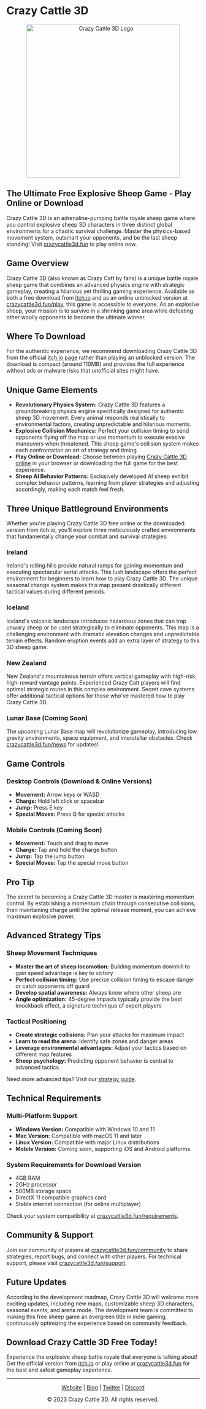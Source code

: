# Crazy Cattle 3D

<p align="center">
  <img src="https://crazycattle3d.fun/assets/images/games/crazy-cattle-3d.webp" alt="Crazy Cattle 3D Logo" width="400"/>
</p>

## The Ultimate Free Explosive Sheep Game - Play Online or Download

Crazy Cattle 3D is an adrenaline-pumping battle royale sheep game where you control explosive sheep 3D characters in three distinct global environments for a chaotic survival challenge. Master the physics-based movement system, outsmart your opponents, and be the last sheep standing! Visit [crazycattle3d.fun](https://crazycattle3d.fun) to play online now.

## Game Overview

Crazy Cattle 3D (also known as Crazy Catt by fans) is a unique battle royale sheep game that combines an advanced physics engine with strategic gameplay, creating a hilarious yet thrilling gaming experience. Available as both a free download from [itch.io](https://www.itch.io/crazycattle3d) and as an online unblocked version at [crazycattle3d.fun/play](https://crazycattle3d.fun/play), this game is accessible to everyone. As an explosive sheep, your mission is to survive in a shrinking game area while defeating other woolly opponents to become the ultimate winner.

## Where To Download

For the authentic experience, we recommend downloading Crazy Cattle 3D from the official [itch.io page](https://www.itch.io/crazycattle3d) rather than playing an unblocked version. The download is compact (around 110MB) and provides the full experience without ads or malware risks that unofficial sites might have.

## Unique Game Elements

- **Revolutionary Physics System:** Crazy Cattle 3D features a groundbreaking physics engine specifically designed for authentic sheep 3D movement. Every animal responds realistically to environmental factors, creating unpredictable and hilarious moments.
- **Explosive Collision Mechanics:** Perfect your collision timing to send opponents flying off the map or use momentum to execute evasive maneuvers when threatened. This sheep game's collision system makes each confrontation an art of strategy and timing.
- **Play Online or Download:** Choose between playing [Crazy Cattle 3D online](https://crazycattle3d.fun/play) in your browser or downloading the full game for the best experience.
- **Sheep AI Behavior Patterns:** Exclusively developed AI sheep exhibit complex behavior patterns, learning from player strategies and adjusting accordingly, making each match feel fresh.

## Three Unique Battleground Environments

Whether you're playing Crazy Cattle 3D free online or the downloaded version from itch.io, you'll explore three meticulously crafted environments that fundamentally change your combat and survival strategies:

### Ireland
Ireland's rolling hills provide natural ramps for gaining momentum and executing spectacular aerial attacks. This lush landscape offers the perfect environment for beginners to learn how to play Crazy Cattle 3D. The unique seasonal change system makes this map present drastically different tactical values during different periods.

### Iceland
Iceland's volcanic landscape introduces hazardous zones that can trap unwary sheep or be used strategically to eliminate opponents. This map is a challenging environment with dramatic elevation changes and unpredictable terrain effects. Random eruption events add an extra layer of strategy to this 3D sheep game.

### New Zealand
New Zealand's mountainous terrain offers vertical gameplay with high-risk, high-reward vantage points. Experienced Crazy Catt players will find optimal strategic routes in this complex environment. Secret cave systems offer additional tactical options for those who've mastered how to play Crazy Cattle 3D.

### Lunar Base (Coming Soon)
The upcoming Lunar Base map will revolutionize gameplay, introducing low gravity environments, space equipment, and interstellar obstacles. Check [crazycattle3d.fun/news](https://crazycattle3d.fun/news) for updates!

## Game Controls

### Desktop Controls (Download & Online Versions)
- **Movement:** Arrow keys or WASD
- **Charge:** Hold left click or spacebar
- **Jump:** Press E key
- **Special Moves:** Press Q for special attacks

### Mobile Controls (Coming Soon)
- **Movement:** Touch and drag to move
- **Charge:** Tap and hold the charge button
- **Jump:** Tap the jump button
- **Special Moves:** Tap the special move button

## Pro Tip
The secret to becoming a Crazy Cattle 3D master is mastering momentum control. By establishing a momentum chain through consecutive collisions, then maintaining charge until the optimal release moment, you can achieve maximum explosive power.

## Advanced Strategy Tips

### Sheep Movement Techniques
- **Master the art of sheep locomotion:** Building momentum downhill to gain speed advantage is key to victory
- **Perfect collision timing:** Use precise collision timing to escape danger or catch opponents off guard
- **Develop spatial awareness:** Always know where other sheep are
- **Angle optimization:** 45-degree impacts typically provide the best knockback effect, a signature technique of expert players

### Tactical Positioning
- **Create strategic collisions:** Plan your attacks for maximum impact
- **Learn to read the arena:** Identify safe zones and danger areas
- **Leverage environmental advantages:** Adjust your tactics based on different map features
- **Sheep psychology:** Predicting opponent behavior is central to advanced tactics

Need more advanced tips? Visit our [strategy guide](https://crazycattle3d.fun/strategy).

## Technical Requirements

### Multi-Platform Support
- **Windows Version:** Compatible with Windows 10 and 11
- **Mac Version:** Compatible with macOS 11 and later
- **Linux Version:** Compatible with major Linux distributions
- **Mobile Version:** Coming soon, supporting iOS and Android platforms

### System Requirements for Download Version
- 4GB RAM
- 2GHz processor
- 500MB storage space
- DirectX 11 compatible graphics card
- Stable internet connection (for online multiplayer)

Check your system compatibility at [crazycattle3d.fun/requirements](https://crazycattle3d.fun/requirements).

## Community & Support

Join our community of players at [crazycattle3d.fun/community](https://crazycattle3d.fun/community) to share strategies, report bugs, and connect with other players. For technical support, please visit [crazycattle3d.fun/support](https://crazycattle3d.fun/support).

## Future Updates
According to the development roadmap, Crazy Cattle 3D will welcome more exciting updates, including new maps, customizable sheep 3D characters, seasonal events, and arena mode. The development team is committed to making this free sheep game an evergreen title in indie gaming, continuously optimizing the experience based on community feedback.

## Download Crazy Cattle 3D Free Today!
Experience the explosive sheep battle royale that everyone is talking about! Get the official version from [itch.io](https://www.itch.io/crazycattle3d) or play online at [crazycattle3d.fun](https://crazycattle3d.fun) for the best and safest gameplay experience.

---

<p align="center">
  <a href="https://crazycattle3d.fun">Website</a> |
  <a href="https://crazycattle3d.fun/blog">Blog</a> |
  <a href="https://twitter.com/crazycattle3d">Twitter</a> |
  <a href="https://discord.gg/crazycattle3d">Discord</a>
</p>

<p align="center">
  © 2023 Crazy Cattle 3D. All rights reserved.
</p>